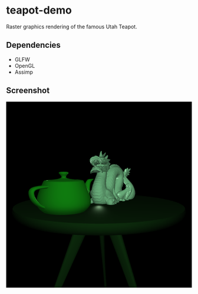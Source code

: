 # teapot-demo
Raster graphics rendering of the famous Utah Teapot.

## Dependencies
* GLFW
* OpenGL
* Assimp

## Screenshot
![Screenshot of demo in action](https://raw.githubusercontent.com/Balajanovski/teapot-demo/master/screenshot.png)<br>
